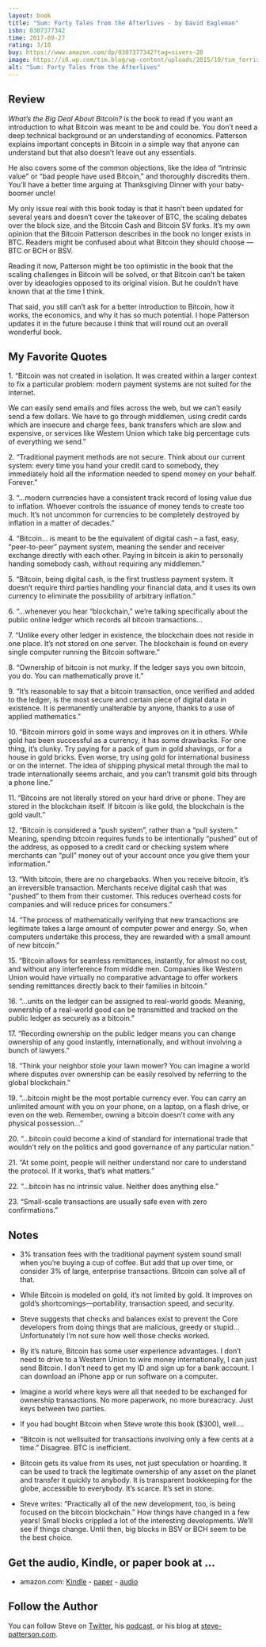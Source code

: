 ```yaml
---
layout: book
title: "Sum: Forty Tales from the Afterlives - by David Eagleman"
isbn: 0307377342
time: 2017-09-27
rating: 3/10
buy: https://www.amazon.com/dp/0307377342?tag=sivers-20
image: https://i0.wp.com/tim.blog/wp-content/uploads/2015/10/tim_ferriss_books211.jpeg?fit=615%2C346&ssl=1&resize=1200,675
alt: "Sum: Forty Tales from the Afterlives"
---
```


<h2 id="my-review-">Review</h2>

<p><em>What’s the Big Deal About Bitcoin?</em> is the book to read if you want an introduction to what Bitcoin was meant to be and could be. You don’t need a deep technical background or an understanding of economics. Patterson explains important concepts in Bitcoin in a simple way that anyone can understand but that also doesn’t leave out any essentials.</p>

<p>He also covers some of the common objections, like the idea of “intrinsic value” or “bad people have used Bitcoin,” and thoroughly discredits them. You’ll have a better time arguing at Thanksgiving Dinner with your baby-boomer uncle!</p>

<p>My only issue real with this book today is that it hasn’t been updated for several years and doesn’t cover the takeover of BTC, the scaling debates over the block size, and the Bitcoin Cash and Bitcoin SV forks. It’s my own opinion that the Bitcoin Patterson describes in the book no longer exists in BTC. Readers might be confused about what Bitcoin they should choose — BTC or BCH or BSV.</p>

<p>Reading it now, Patterson might be too optimistic in the book that the scaling challenges in Bitcoin will be solved, or that Bitcoin can’t be taken over by ideaologies opposed to its original vision. But he couldn’t have known that at the time I think.</p>

<p>That said, you still can’t ask for a better introduction to Bitcoin, how it works, the economics, and why it has so much potential. I hope Patterson updates it in the future because I think that will round out an overall wonderful book.</p>

<h2 id="my-favorite-quotes-">My Favorite Quotes</h2>

<p>1. “Bitcoin was not created in isolation. It was created within a larger context to
fix a particular problem: modern payment systems are not suited for
the internet.</p>

<p>We can easily send emails and files across the web, but we can’t
easily send a few dollars. We have to go through middlemen, using
credit cards which are insecure and charge fees, bank transfers which
are slow and expensive, or services like Western Union which take big
percentage cuts of everything we send.”</p>

<p>2. “Traditional payment methods are not secure. Think about our current system: every time you hand your
credit card to somebody, they immediately hold all the information
needed to spend money on your behalf. Forever.”</p>

<p>3. “…modern currencies have a consistent
track record of losing value due to inflation. Whoever controls the
issuance of money tends to create too much. It’s not uncommon for
currencies to be completely destroyed by inflation in a matter of
decades.”</p>

<p>4. “Bitcoin… is meant to be the equivalent of digital cash – a fast, easy, “peer-to-peer” payment system, meaning the
sender and receiver exchange directly with each other. Paying in
bitcoin is akin to personally handing somebody cash, without requiring any middlemen.”</p>

<p>5. “Bitcoin, being
digital cash, is the first trustless payment system. It doesn’t require
third parties handling your financial data, and it uses its own currency to eliminate the possibility of arbitrary inflation.”</p>

<p>6. “…whenever you hear “blockchain,” we’re talking
specifically about the public online ledger which records all bitcoin
transactions…</p>

<p>7. “Unlike every other ledger in existence, the blockchain does not
reside in one place. It’s not stored on one server. The blockchain is
found on every single computer running the Bitcoin software.”</p>

<p>8. “Ownership of bitcoin is not murky. If the
ledger says you own bitcoin, you do. You can mathematically prove it.”</p>

<p>9. “It’s reasonable to say that a bitcoin transaction, once verified and added to
the ledger, is the most secure and certain piece of digital data in
existence. It is permanently unalterable by anyone, thanks to a use of
applied mathematics.”</p>

<p>10. “Bitcoin mirrors gold in some ways and improves on it in others.
While gold has been successful as a currency, it has some drawbacks.
For one thing, it’s clunky. Try paying for a pack of gum in gold
shavings, or for a house in gold bricks. Even worse, try using gold for
international business or on the internet. The idea of shipping
physical metal through the mail to trade internationally seems
archaic, and you can’t transmit gold bits through a phone line.”</p>

<p>11. “Bitcoins are not literally stored on your hard drive or phone.
They are stored in the blockchain itself. If bitcoin is like gold, the
blockchain is the gold vault.”</p>

<p>12. “Bitcoin is considered a “push system”, rather than a “pull system.” Meaning,
spending bitcoin requires funds to be intentionally “pushed” out of
the address, as opposed to a credit card or checking system where 
merchants can “pull” money out of your account once you give them
your information.”</p>

<p>13. “With bitcoin, there are no chargebacks. When you receive
bitcoin, it’s an irreversible transaction. Merchants receive digital cash
that was “pushed” to them from their customer. This reduces overhead costs for companies and will reduce prices for consumers.”</p>

<p>14. “The process of mathematically verifying that new transactions are
legitimate takes a large amount of computer power and energy. So,
when computers undertake this process, they are rewarded with a
small amount of new bitcoin.”</p>

<p>15. “Bitcoin allows for seamless remittances, instantly,
for almost no cost, and without any interference from middle men.
Companies like Western Union would have virtually no comparative
advantage to offer workers sending remittances directly back to their
families in bitcoin.”</p>

<p>16. “…units on the ledger can be assigned
to real-world goods. Meaning, ownership of a real-world good can be
transmitted and tracked on the public ledger as securely as a bitcoin.”</p>

<p>17. “Recording ownership on the public ledger
means you can change ownership of any good instantly, internationally, and without involving a bunch of lawyers.”</p>

<p>18. “Think
your neighbor stole your lawn mower? You can imagine a world
where disputes over ownership can be easily resolved by referring to
the global blockchain.”</p>

<p>19. “…bitcoin might be the most portable currency ever. You can carry an unlimited amount with you on your phone, on a laptop, on a flash
drive, or even on the web. Remember, owning a bitcoin doesn’t come
with any physical possession…”</p>

<p>20. “…bitcoin could
become a kind of standard for international trade that wouldn’t rely
on the politics and good governance of any particular nation.”</p>

<p>21. “At some point, people will neither understand nor care to understand the protocol. If it works,
that’s what matters.”</p>

<p>22. “…bitcoin has no intrinsic value. Neither does anything else.”</p>

<p>23. “Small-scale
transactions are usually safe even with zero confirmations.”</p>

<h2 id="my-notes-">Notes</h2>

<ul>
  <li>
    <p>3% transation fees with the traditional payment system sound small when you’re buying a cup of coffee. But add that up over time, or consider 3% of large, enterprise transactions. Bitcoin can solve all of that.</p>
  </li>
  <li>
    <p>While Bitcoin is modeled on gold, it’s not limited by gold. It improves on gold’s shortcomings—portability, transaction speed, and security.</p>
  </li>
  <li>
    <p>Steve suggests that checks and balances exist to prevent the Core developers from doing things that are malicious, greedy or stupid…Unfortunately I’m not sure how well those checks worked.</p>
  </li>
  <li>
    <p>By it’s nature, Bitcoin has some user experience advantages. I don’t need to drive to a Western Union to wire money internationally, I can just send Bitcoin. I don’t need to get my ID and sign up for a bank account. I can download an iPhone app or run software on a computer.</p>
  </li>
  <li>
    <p>Imagine a world where keys were all that needed to be exchanged for ownership transactions. No more paperwork, no more bureacracy. Just keys between two parties.</p>
  </li>
  <li>
    <p>If you had bought Bitcoin when Steve wrote this book ($300), well….</p>
  </li>
  <li>
    <p>“Bitcoin is not wellsuited for transactions involving only a few cents at a time.” Disagree. BTC is inefficient.</p>
  </li>
  <li>
    <p>Bitcoin gets its value from its uses, not just speculation or hoarding. It can be used to track the legitimate ownership of any asset on the planet and transfer it quickly to
anybody. It is transparent bookkeeping for the globe, accessible to everybody. It’s scarce. It’s set in stone.</p>
  </li>
  <li>
    <p>Steve writes: “Practically all of the
new development, too, is being focused on the bitcoin blockchain.” How things have changed in a few years! Small blocks crippled a lot of the interesting developments. We’ll see if things change. Until then, big blocks in BSV or BCH seem to be the best choice.</p>
  </li>
</ul>

<h2 id="get-the-audio-kindle-or-paper-book-at-">Get the audio, Kindle, or paper book at …</h2>

<ul>
  <li>amazon.com: <a href="https://www.amazon.com/Whats-Big-Deal-About-Bitcoin-ebook/dp/B00RF3BQDU/ref=tmm_kin_swatch_0?_encoding=UTF8&amp;qid=&amp;sr=">Kindle</a> - <a href="https://www.amazon.com/Whats-Big-Deal-About-Bitcoin/dp/1505431085/ref=tmm_pap_title_0?_encoding=UTF8&amp;qid=&amp;sr=">paper</a> - <a href="https://www.amazon.com/Whats-Big-Deal-About-Bitcoin/dp/B00TQIDLT4/ref=tmm_aud_title_0?_encoding=UTF8&amp;qid=&amp;sr=">audio</a></li>
</ul>

<h2 id="follow-the-author-">Follow the Author</h2>

<p>You can follow Steve on <a href="https://twitter.com/steveinpursuit">Twitter,</a> his <a href="http://steve-patterson.com/podcast/">podcast,</a> or his blog at <a href="https://steve-patterson.com">steve-patterson.com</a>.</p>
